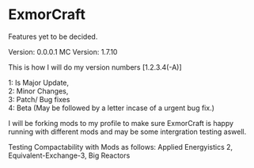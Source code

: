 ExmorCraft
==========

Features yet to be decided.

Version: 0.0.0.1
MC Version: 1.7.10

This is how I will do my version numbers
[1.2.3.4(-A)]

1: Is Major Update,  
2: Minor Changes,  
3: Patch/ Bug fixes  
4: Beta (May be followed by a letter incase of a urgent bug fix.) 



I will be forking mods to my profile to make sure ExmorCraft is happy running with different mods and may be some intergration testing aswell.


Testing Compactability with Mods as follows:
Applied Energyistics 2,
Equivalent-Exchange-3,
Big Reactors
